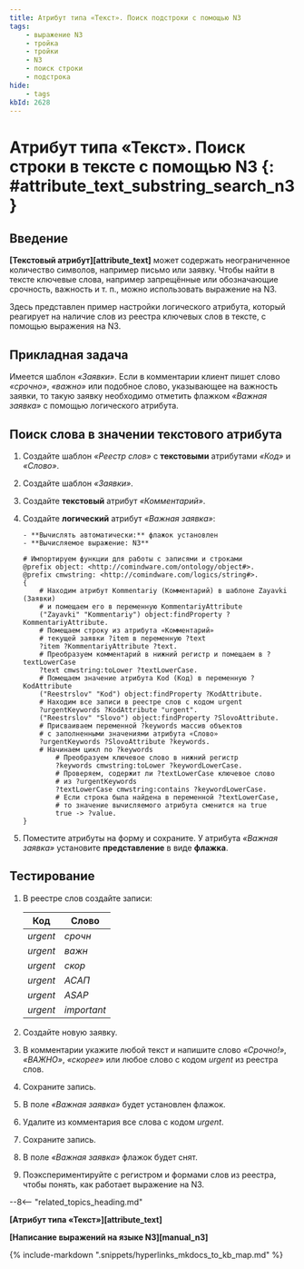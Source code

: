 ```yaml
---
title: Атрибут типа «Текст». Поиск подстроки с помощью N3
tags:
    - выражение N3
    - тройка
    - тройки
    - N3
    - поиск строки
    - подстрока
hide:
    - tags
kbId: 2628
---
```


# Атрибут типа «Текст». Поиск строки в тексте с помощью N3 {: #attribute_text_substring_search_n3}

## Введение

**[Текстовый атрибут][attribute_text]** может содержать неограниченное количество символов, например письмо или заявку. Чтобы найти в тексте ключевые слова, например запрещённые или обозначающие срочность, важность и т. п., можно использовать выражение на N3.

Здесь представлен пример настройки логического атрибута, который реагирует на наличие слов из реестра ключевых слов в тексте, с помощью выражения на N3.

## Прикладная задача

Имеется шаблон _«Заявки»_. Если в комментарии клиент пишет слово _«срочно»_, _«важно»_ или подобное слово, указывающее на важность заявки, то такую заявку необходимо отметить флажком _«Важная заявка»_ с помощью логического атрибута.

## Поиск слова в значении текстового атрибута

1. Создайте шаблон _«Реестр слов»_ с **текстовыми** атрибутами _«Код»_ и _«Слово»_.
2. Создайте шаблон _«Заявки»_.
3. Создайте **текстовый** атрибут _«Комментарий»_.
4. Создайте **логический** атрибут _«Важная заявка»_:

       - **Вычислять автоматически:** флажок установлен
       - **Вычисляемое выражение: N3**

    ``` turtle
    # Импортируем функции для работы с записями и строками
    @prefix object: <http://comindware.com/ontology/object#>.  
    @prefix cmwstring: <http://comindware.com/logics/string#>.  
    {  
        # Находим атрибут Kommentariy (Комментарий) в шаблоне Zayavki (Заявки)
        # и помещаем его в переменную KommentariyAttribute
        ("Zayavki" "Kommentariy") object:findProperty ?KommentariyAttribute.
        # Помещаем строку из атрибута «Комментарий»
        # текущей заявки ?item в переменную ?text
        ?item ?KommentariyAttribute ?text.
        # Преобразуем комментарий в нижний регистр и помещаем в ?textLowerCase
        ?text cmwstring:toLower ?textLowerCase.
        # Помещаем значение атрибута Kod (Код) в переменную ?KodAttribute
        ("Reestrslov" "Kod") object:findProperty ?KodAttribute.
        # Находим все записи в реестре слов с кодом urgent
        ?urgentKeywords ?KodAttribute "urgent".
        ("Reestrslov" "Slovo") object:findProperty ?SlovoAttribute.
        # Присваиваем переменной ?keywords массив объектов
        # с заполненными значениями атрибута «Слово»
        ?urgentKeywords ?SlovoAttribute ?keywords.
        # Начинаем цикл по ?keywords
            # Преобразуем ключевое слово в нижний регистр
            ?keywords cmwstring:toLower ?keywordLowerCase.
            # Проверяем, содержит ли ?textLowerCase ключевое слово
            # из ?urgentKeywords
            ?textLowerCase cmwstring:contains ?keywordLowerCase.
            # Если строка была найдена в переменной ?textLowerCase,
            # то значение вычисляемого атрибута сменится на true
            true -> ?value.  
    }
    ```

5. Поместите атрибуты на форму и сохраните. У атрибута _«Важная заявка»_ установите **представление** в виде **флажка**.

## Тестирование

1. В реестре слов создайте записи:

    | Код      | Слово     |
    | ------------- | -------------- |
    | _urgent_ | _срочн_      |
    | _urgent_ | _важн_      |
    | _urgent_ | _скор_      |
    | _urgent_ | _АСАП_      |
    | _urgent_ | _ASAP_      |
    | _urgent_ | _important_      |

2. Создайте новую заявку.
3. В комментарии укажите любой текст и напишите слово _«Срочно!»_, _«ВАЖНО»_, _«скорее»_ или любое слово с кодом _urgent_ из реестра слов.
4. Сохраните запись.
5. В поле _«Важная заявка»_ будет установлен флажок.
6. Удалите из комментария все слова с кодом _urgent_.
7. Сохраните запись.
8. В поле _«Важная заявка»_ флажок будет снят.
9. Поэкспериментируйте с регистром и формами слов из реестра, чтобы понять, как работает выражение на N3.

--8<-- "related_topics_heading.md"

**[Атрибут типа «Текст»][attribute_text]**

**[Написание выражений на языке N3][manual_n3]**

{%
include-markdown ".snippets/hyperlinks_mkdocs_to_kb_map.md"
%}
